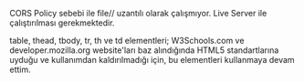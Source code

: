 CORS Policy sebebi ile file// uzantılı olarak çalışmıyor. Live Server ile çalıştırılması gerekmektedir.

table, thead, tbody, tr, th ve td elementleri; W3Schools.com ve developer.mozilla.org website'ları baz alındığında HTML5 standartlarına uyduğu ve kullanımdan kaldırılmadığı için, bu elementleri kullanmaya devam ettim.
